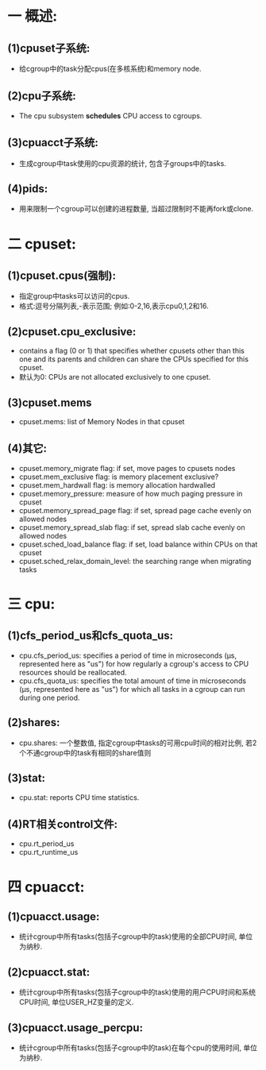 # 一 概述:
## (1)cpuset子系统:
- 给cgroup中的task分配cpus(在多核系统)和memory node.

## (2)cpu子系统:
- The cpu subsystem **schedules** CPU access to cgroups. 

## (3)cpuacct子系统:
- 生成cgroup中task使用的cpu资源的统计, 包含子groups中的tasks.

## (4)pids:
- 用来限制一个cgroup可以创建的进程数量, 当超过限制时不能再fork或clone.

# 二 cpuset:
## (1)cpuset.cpus(强制):
- 指定group中tasks可以访问的cpus.
- 格式:逗号分隔列表,-表示范围; 例如:0-2,16,表示cpu0,1,2和16.

## (2)cpuset.cpu_exclusive:
- contains a flag (0 or 1) that specifies whether cpusets other than this one and its parents and children can share the CPUs specified for this cpuset. 
- 默认为0: CPUs are not allocated exclusively to one cpuset.

## (3)cpuset.mems
- cpuset.mems: list of Memory Nodes in that cpuset

## (4)其它:
- cpuset.memory_migrate flag: if set, move pages to cpusets nodes
- cpuset.mem_exclusive flag: is memory placement exclusive?
- cpuset.mem_hardwall flag:  is memory allocation hardwalled
- cpuset.memory_pressure: measure of how much paging pressure in cpuset
- cpuset.memory_spread_page flag: if set, spread page cache evenly on allowed nodes
- cpuset.memory_spread_slab flag: if set, spread slab cache evenly on allowed nodes
- cpuset.sched_load_balance flag: if set, load balance within CPUs on that cpuset
- cpuset.sched_relax_domain_level: the searching range when migrating tasks

# 三 cpu:
## (1)cfs_period_us和cfs_quota_us:
- cpu.cfs_period_us: specifies a period of time in microseconds (µs, represented here as "us") for how regularly a cgroup's access to CPU resources should be reallocated.
- cpu.cfs_quota_us: specifies the total amount of time in microseconds (µs, represented here as "us") for which all tasks in a cgroup can run during one period.

## (2)shares:
- cpu.shares: 一个整数值, 指定cgroup中tasks的可用cpu时间的相对比例, 若2个不通cgroup中的task有相同的share值则

## (3)stat:
- cpu.stat: reports CPU time statistics.

## (4)RT相关control文件:
- cpu.rt_period_us
- cpu.rt_runtime_us

# 四 cpuacct:
## (1)cpuacct.usage:
- 统计cgroup中所有tasks(包括子cgroup中的task)使用的全部CPU时间, 单位为纳秒.

## (2)cpuacct.stat:
- 统计cgroup中所有tasks(包括子cgroup中的task)使用的用户CPU时间和系统CPU时间, 单位USER_HZ变量的定义.

## (3)cpuacct.usage_percpu:
- 统计cgroup中所有tasks(包括子cgroup中的task)在每个cpu的使用时间, 单位为纳秒.

